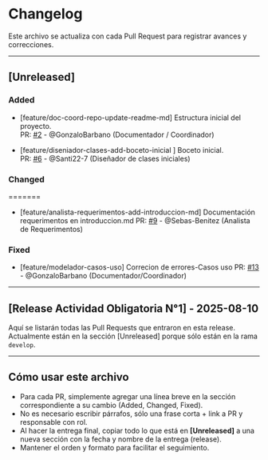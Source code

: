 # Changelog

Este archivo se actualiza con cada Pull Request para registrar avances y correcciones.

---

## [Unreleased]

### Added

- [feature/doc-coord-repo-update-readme-md] Estructura inicial del proyecto.  
  PR: [#2](https://github.com/GonzaloBarbano/SistemaProductoraVideos/pull/2) - @GonzaloBarbano (Documentador / Coordinador)
  
- [feature/diseniador-clases-add-boceto-inicial ] Boceto inicial.  
  PR: [#6](https://github.com/GonzaloBarbano/SistemaProductoraVideos/pull/6) - @Santi22-7 (Diseñador  de clases iniciales)

### Changed
=======
- [feature/analista-requerimentos-add-introduccion-md] Documentación requerimentos en introduccion.md
  PR: [#9](https://github.com/GonzaloBarbano/SistemaProductoraVideos/pull/9) - @Sebas-Benitez (Analista de Requerimentos)

### Fixed

- [feature/modelador-casos-uso] Correcion de errores-Casos uso
  PR: [#13](https://github.com/GonzaloBarbano/SistemaProductoraVideos/pull/13) - @GonzaloBarbano (Documentador/Coordinador)

---

## [Release Actividad Obligatoria N°1] - 2025-08-10

Aquí se listarán todas las Pull Requests que entraron en esta release.  
Actualmente están en la sección [Unreleased] porque sólo están en la rama `develop`.

---

## Cómo usar este archivo

- Para cada PR, simplemente agregar una línea breve en la sección correspondiente a su cambio (Added, Changed, Fixed).
- No es necesario escribir párrafos, sólo una frase corta + link a PR y responsable con rol.
- Al hacer la entrega final, copiar todo lo que está en **[Unreleased]** a una nueva sección con la fecha y nombre de la entrega (release).
- Mantener el orden y formato para facilitar el seguimiento.

